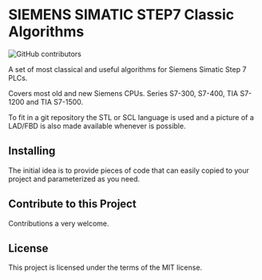 # SIEMENS SIMATIC STEP7 Classic Algorithms
![GitHub contributors](https://img.shields.io/github/contributors/LeoSunSET/SIEMENS_SIMATIC_STEP7_Classic_Algorithms?logo=GitHub)

A set of most classical and useful algorithms for Siemens Simatic Step 7 PLCs.

Covers most old and new Siemens CPUs. Series S7-300, S7-400, TIA S7-1200 and TIA S7-1500.

To fit in a git repository the STL or SCL language is used and a picture of a LAD/FBD is also made available whenever is possible.

## Installing
The initial idea is to provide pieces of code that can easily copied to your project and parameterized as you need. 

## Contribute to this Project
Contributions a very welcome.

## License
This project is licensed under the terms of the MIT license.
